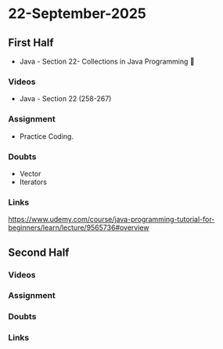 # 22-September-2025

## First Half
- Java - Section 22- Collections in Java Programming 🔄

### Videos
- Java - Section 22 (258-267)

### Assignment
- Practice Coding.

### Doubts
- Vector
- Iterators
### Links
https://www.udemy.com/course/java-programming-tutorial-for-beginners/learn/lecture/9565736#overview

## Second Half

### Videos

### Assignment

### Doubts

### Links
